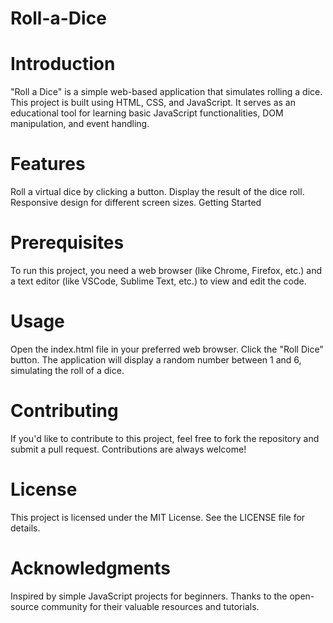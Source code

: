 # Roll-a-Dice
# Introduction
"Roll a Dice" is a simple web-based application that simulates rolling a dice. This project is built using HTML, CSS, and JavaScript. It serves as an educational tool for learning basic JavaScript functionalities, DOM manipulation, and event handling.

# Features
Roll a virtual dice by clicking a button.
Display the result of the dice roll.
Responsive design for different screen sizes.
Getting Started
# Prerequisites
To run this project, you need a web browser (like Chrome, Firefox, etc.) and a text editor (like VSCode, Sublime Text, etc.) to view and edit the code.
# Usage
Open the index.html file in your preferred web browser.
Click the "Roll Dice" button.
The application will display a random number between 1 and 6, simulating the roll of a dice.
# Contributing
If you'd like to contribute to this project, feel free to fork the repository and submit a pull request. Contributions are always welcome!

# License
This project is licensed under the MIT License. See the LICENSE file for details.

# Acknowledgments
Inspired by simple JavaScript projects for beginners.
Thanks to the open-source community for their valuable resources and tutorials.
